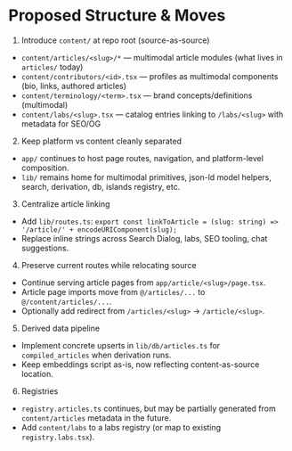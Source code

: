 # Proposed Structure & Moves

1) Introduce `content/` at repo root (source-as-source)
- `content/articles/<slug>/*` — multimodal article modules (what lives in `articles/` today)
- `content/contributors/<id>.tsx` — profiles as multimodal components (bio, links, authored articles)
- `content/terminology/<term>.tsx` — brand concepts/definitions (multimodal)
- `content/labs/<slug>.tsx` — catalog entries linking to `/labs/<slug>` with metadata for SEO/OG

2) Keep platform vs content cleanly separated
- `app/` continues to host page routes, navigation, and platform-level composition.
- `lib/` remains home for multimodal primitives, json-ld model helpers, search, derivation, db, islands registry, etc.

3) Centralize article linking
- Add `lib/routes.ts`: `export const linkToArticle = (slug: string) => '/article/' + encodeURIComponent(slug);`
- Replace inline strings across Search Dialog, labs, SEO tooling, chat suggestions.

4) Preserve current routes while relocating source
- Continue serving article pages from `app/article/<slug>/page.tsx`.
- Article page imports move from `@/articles/...` to `@/content/articles/...`.
- Optionally add redirect from `/articles/<slug>` → `/article/<slug>`.

5) Derived data pipeline
- Implement concrete upserts in `lib/db/articles.ts` for `compiled_articles` when derivation runs.
- Keep embeddings script as-is, now reflecting content-as-source location.

6) Registries
- `registry.articles.ts` continues, but may be partially generated from `content/articles` metadata in the future.
- Add `content/labs` to a labs registry (or map to existing `registry.labs.tsx`).
